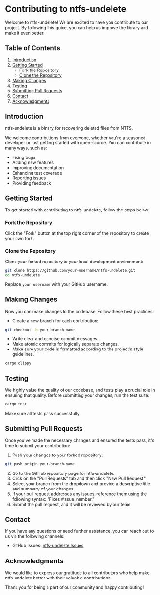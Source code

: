 # Contributing to ntfs-undelete

Welcome to ntfs-undelete! We are excited to have you contribute to our project. By following this guide, you can help us improve the library and make it even better.

## Table of Contents

1. [Introduction](#introduction)
2. [Getting Started](#getting-started)
    - [Fork the Repository](#fork-the-repository)
    - [Clone the Repository](#clone-the-repository)
3. [Making Changes](#making-changes)
4. [Testing](#testing)
5. [Submitting Pull Requests](#submitting-pull-requests)
6. [Contact](#contact)
7. [Acknowledgments](#acknowledgments)

## Introduction

ntfs-undelete is a binary for recovering deleted files from NTFS.

We welcome contributions from everyone, whether you're a seasoned developer or just getting started with open-source. You can contribute in many ways, such as:

- Fixing bugs
- Adding new features
- Improving documentation
- Enhancing test coverage
- Reporting issues
- Providing feedback

## Getting Started

To get started with contributing to ntfs-undelete, follow the steps below:

### Fork the Repository

Click the "Fork" button at the top right corner of the repository to create your own fork.

### Clone the Repository

Clone your forked repository to your local development environment:

```bash
git clone https://github.com/your-username/ntfs-undelete.git
cd ntfs-undelete
```

Replace `your-username` with your GitHub username.

## Making Changes

Now you can make changes to the codebase. Follow these best practices:

- Create a new branch for each contribution:

```bash
git checkout -b your-branch-name
```

- Write clear and concise commit messages.
- Make atomic commits for logically separate changes.
- Make sure your code is formatted according to the project's style guidelines.

```bash
cargo clippy
```

## Testing

We highly value the quality of our codebase, and tests play a crucial role in ensuring that quality. Before submitting your changes, run the test suite:

```bash
cargo test
```

Make sure all tests pass successfully.

## Submitting Pull Requests

Once you've made the necessary changes and ensured the tests pass, it's time to submit your contribution:

1. Push your changes to your forked repository:

```bash
git push origin your-branch-name
```

2. Go to the GitHub repository page for ntfs-undelete.
3. Click on the "Pull Requests" tab and then click "New Pull Request."
4. Select your branch from the dropdown and provide a descriptive title and summary of your changes.
5. If your pull request addresses any issues, reference them using the following syntax: "Fixes #issue_number."
6. Submit the pull request, and it will be reviewed by our team.

## Contact

If you have any questions or need further assistance, you can reach out to us via the following channels:

- GitHub Issues: [ntfs-undelete Issues](https://github.com/NikolaMilosa/ntfs-undelete/issues)

## Acknowledgments

We would like to express our gratitude to all contributors who help make ntfs-undelete better with their valuable contributions.

Thank you for being a part of our community and happy contributing!